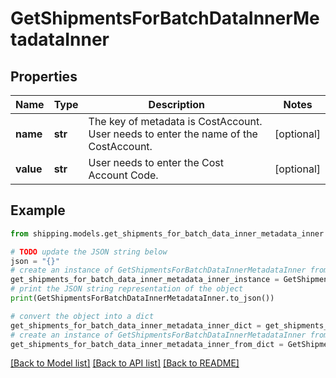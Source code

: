 # GetShipmentsForBatchDataInnerMetadataInner


## Properties

Name | Type | Description | Notes
------------ | ------------- | ------------- | -------------
**name** | **str** | The key of metadata is CostAccount. User needs to enter the name of the CostAccount. | [optional] 
**value** | **str** | User needs to enter the Cost Account Code. | [optional] 

## Example

```python
from shipping.models.get_shipments_for_batch_data_inner_metadata_inner import GetShipmentsForBatchDataInnerMetadataInner

# TODO update the JSON string below
json = "{}"
# create an instance of GetShipmentsForBatchDataInnerMetadataInner from a JSON string
get_shipments_for_batch_data_inner_metadata_inner_instance = GetShipmentsForBatchDataInnerMetadataInner.from_json(json)
# print the JSON string representation of the object
print(GetShipmentsForBatchDataInnerMetadataInner.to_json())

# convert the object into a dict
get_shipments_for_batch_data_inner_metadata_inner_dict = get_shipments_for_batch_data_inner_metadata_inner_instance.to_dict()
# create an instance of GetShipmentsForBatchDataInnerMetadataInner from a dict
get_shipments_for_batch_data_inner_metadata_inner_from_dict = GetShipmentsForBatchDataInnerMetadataInner.from_dict(get_shipments_for_batch_data_inner_metadata_inner_dict)
```
[[Back to Model list]](../README.md#documentation-for-models) [[Back to API list]](../README.md#documentation-for-api-endpoints) [[Back to README]](../README.md)


